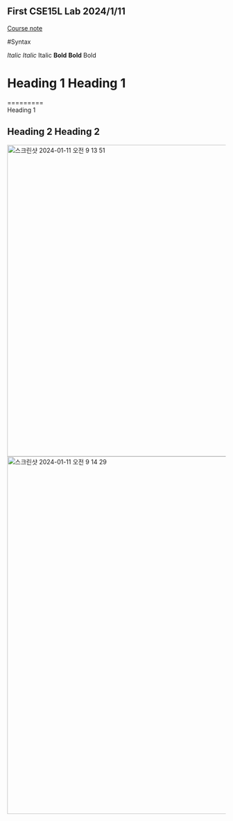 ## First CSE15L Lab  2024/1/11
[Course note](https://ucsd-cse15l-w24.github.io/)

#Syntax

*Italic*	_Italic_	Italic
**Bold**	__Bold__	Bold
# Heading 1	Heading 1
=========	
Heading 1
## Heading 2	Heading 2

<img width="717" alt="스크린샷 2024-01-11 오전 9 13 51" src="https://github.com/shareinfocode/cse15l-lab-reports/assets/137489039/dfe75c08-d233-46c9-98ae-9d07b7d016d4">
<img width="823" alt="스크린샷 2024-01-11 오전 9 14 29" src="https://github.com/shareinfocode/cse15l-lab-reports/assets/137489039/c9ccf939-317d-4812-af57-4287ba0c6eb1">
